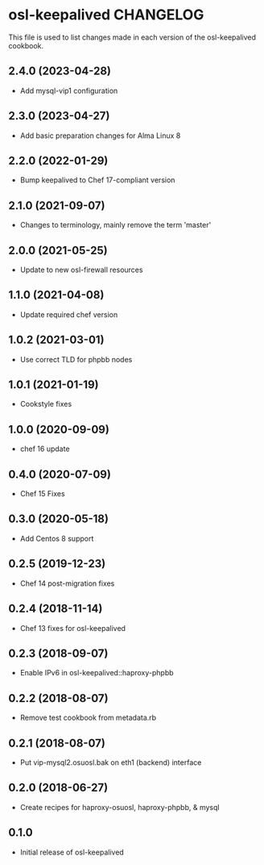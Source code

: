 osl-keepalived CHANGELOG
========================
This file is used to list changes made in each version of the
osl-keepalived cookbook.

2.4.0 (2023-04-28)
------------------
- Add mysql-vip1 configuration

2.3.0 (2023-04-27)
------------------
- Add basic preparation changes for Alma Linux 8 

2.2.0 (2022-01-29)
------------------
- Bump keepalived to Chef 17-compliant version

2.1.0 (2021-09-07)
------------------
- Changes to terminology, mainly remove the term 'master'

2.0.0 (2021-05-25)
------------------
- Update to new osl-firewall resources

1.1.0 (2021-04-08)
------------------
- Update required chef version

1.0.2 (2021-03-01)
------------------
- Use correct TLD for phpbb nodes

1.0.1 (2021-01-19)
------------------
- Cookstyle fixes

1.0.0 (2020-09-09)
------------------
- chef 16 update

0.4.0 (2020-07-09)
------------------
- Chef 15 Fixes

0.3.0 (2020-05-18)
------------------
- Add Centos 8 support

0.2.5 (2019-12-23)
------------------
- Chef 14 post-migration fixes

0.2.4 (2018-11-14)
------------------
- Chef 13 fixes for osl-keepalived

0.2.3 (2018-09-07)
------------------
- Enable IPv6 in osl-keepalived::haproxy-phpbb

0.2.2 (2018-08-07)
------------------
- Remove test cookbook from metadata.rb

0.2.1 (2018-08-07)
------------------
- Put vip-mysql2.osuosl.bak on eth1 (backend) interface

0.2.0 (2018-06-27)
------------------
- Create recipes for haproxy-osuosl, haproxy-phpbb, & mysql

0.1.0
-----
- Initial release of osl-keepalived

